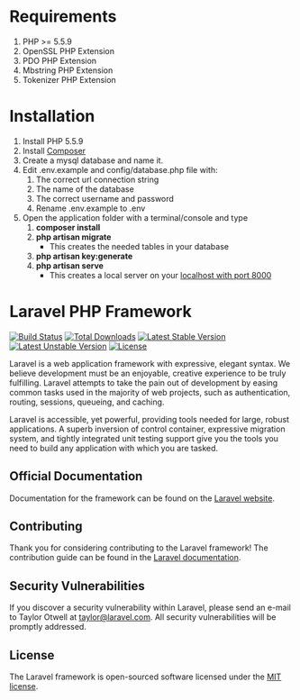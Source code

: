 # Requirements
1. PHP >= 5.5.9
2. OpenSSL PHP Extension
3. PDO PHP Extension
4. Mbstring PHP Extension
5. Tokenizer PHP Extension

# Installation

1. Install PHP 5.5.9
2. Install [Composer](https://getcomposer.org)
3. Create a mysql database and name it.
4. Edit .env.example and config/database.php file with:
    1. The correct url connection string
    2. The name of the database
    3. The correct username and password
    4. Rename .env.example to .env
5. Open the application folder with a terminal/console and type
    1. **composer install**
    2. **php artisan migrate**
        - This creates the needed tables in your database
    3. **php artisan key:generate**
    4. **php artisan serve**
        - This creates a local server on your [localhost with port 8000](http://localhost:8000/)

# Laravel PHP Framework

[![Build Status](https://travis-ci.org/laravel/framework.svg)](https://travis-ci.org/laravel/framework)
[![Total Downloads](https://poser.pugx.org/laravel/framework/d/total.svg)](https://packagist.org/packages/laravel/framework)
[![Latest Stable Version](https://poser.pugx.org/laravel/framework/v/stable.svg)](https://packagist.org/packages/laravel/framework)
[![Latest Unstable Version](https://poser.pugx.org/laravel/framework/v/unstable.svg)](https://packagist.org/packages/laravel/framework)
[![License](https://poser.pugx.org/laravel/framework/license.svg)](https://packagist.org/packages/laravel/framework)

Laravel is a web application framework with expressive, elegant syntax. We believe development must be an enjoyable, creative experience to be truly fulfilling. Laravel attempts to take the pain out of development by easing common tasks used in the majority of web projects, such as authentication, routing, sessions, queueing, and caching.

Laravel is accessible, yet powerful, providing tools needed for large, robust applications. A superb inversion of control container, expressive migration system, and tightly integrated unit testing support give you the tools you need to build any application with which you are tasked.

## Official Documentation

Documentation for the framework can be found on the [Laravel website](http://laravel.com/docs).

## Contributing

Thank you for considering contributing to the Laravel framework! The contribution guide can be found in the [Laravel documentation](http://laravel.com/docs/contributions).

## Security Vulnerabilities

If you discover a security vulnerability within Laravel, please send an e-mail to Taylor Otwell at taylor@laravel.com. All security vulnerabilities will be promptly addressed.

## License

The Laravel framework is open-sourced software licensed under the [MIT license](http://opensource.org/licenses/MIT).
